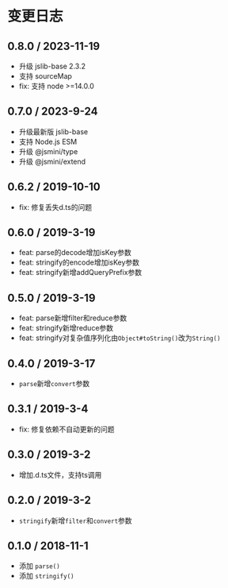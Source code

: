 # 变更日志

## 0.8.0 / 2023-11-19

- 升级 jslib-base 2.3.2
- 支持 sourceMap
- fix: 支持 node >=14.0.0

## 0.7.0 / 2023-9-24

- 升级最新版 jslib-base
- 支持 Node.js ESM
- 升级 @jsmini/type
- 升级 @jsmini/extend

## 0.6.2 / 2019-10-10

- fix: 修复丢失d.ts的问题

## 0.6.0 / 2019-3-19

- feat: parse的decode增加isKey参数
- feat: stringify的encode增加isKey参数
- feat: stringify新增addQueryPrefix参数

## 0.5.0 / 2019-3-19

- feat: parse新增filter和reduce参数
- feat: stringify新增reduce参数
- feat: stringify对复杂值序列化由`Object#toString()`改为`String()`

## 0.4.0 / 2019-3-17

- `parse`新增`convert`参数

## 0.3.1 / 2019-3-4

- fix: 修复依赖不自动更新的问题

## 0.3.0 / 2019-3-2

- 增加.d.ts文件，支持ts调用

## 0.2.0 / 2019-3-2

- `stringify`新增`filter`和`convert`参数

## 0.1.0 / 2018-11-1

- 添加 `parse()`
- 添加 `stringify()`
